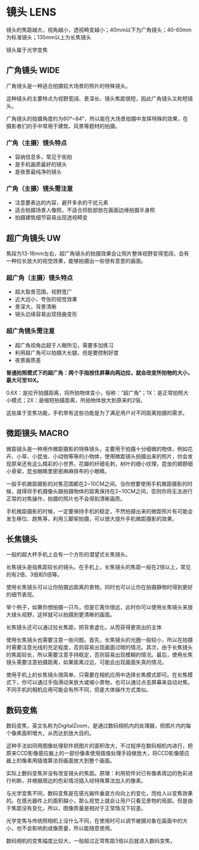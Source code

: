 # 镜头  LENS

镜头的焦距越大，视角越小，透视畸变越小；40mm以下为广角镜头；40-60mm为标准镜头；135mm以上为长焦镜头


镜头属于光学变焦

## 广角镜头 WIDE

广角镜头是一种适合拍摄较大场景的照片的特殊镜头。

这种镜头的主要特点为视野宽阔、景深长、镜头焦距很短，因此广角镜头又称短镜头。

广角镜头的拍摄角度约为60°~84°，所以能在大场景拍摄中发挥特殊的效果，在摄影者们的手中常用于建筑、风景等题材的拍摄。

### 广角（主摄）镜头特点

- 容纳信息多，常见于街拍
- 是手机画质最好的镜头
- 是夜景最纯净的镜头

### 广角（主摄）镜头需注意

- 注意要表达的内容，避开多余的干扰元素
- 适合拍摄场景人像照，不适合将脸部放在画面边缘拍摄半身照
- 拍摄建筑细节容易出现透视畸变

## 超广角镜头 UW

焦段为13-16mm左右，超广角镜头的拍摄效果会让照片整体视野变得宽阔，会有一种拉长放大的视觉效果，能够拍摄出一些很有意思的画面。

### 超广角（主摄）镜头特点
- 超大取景范围，视野宽广
- 近大远小，夸张的视觉效果
- 景深大，背景清晰
- 镜头边缘容易出现扭曲变形

### 超广角镜头需注意

- 超广角视角远超于人眼所见，需要多加练习
- 利用超广角可以拍摄大长腿，但是要控制好度
- 夜景画质差


**普通拍照模式下的超广角：两个手指按住屏幕向两边拉，就会改变所拍物的大小，最大可至10X。**

0.6X：是拉开拍摄距离，将所拍物体变小，俗称：“超广角”；1X：是正常拍照大小模式；2X：是缩短拍摄距离，所拍物体放大到原来的2倍。

这些属于变焦功能，手机带有这些功能是为了满足用户对不同距离拍摄的需求。

## 微距镜头  MACRO

微距镜头是一种用作微距摄影的特殊镜头，主要用于拍摄十分细微的物体，例如花卉、小草、小昆虫、小动物等等的小物体，使用微距镜头拍摄出来的照片，你会发现原来还有这么精彩的小世界。花瓣的纤细毛刺，树叶的细小纹理，昆虫的翅膀细小骨架，昆虫眼睛里密密麻麻排布的小眼睛。

一般手机微距摄影的对焦范围都在2~10CM之间。当你想要使用手机微距摄影的时候，就得将手机摄像头跟拍摄物体的距离保持在2~10CM之间，否则你将无法进行正常的对焦操作，拍摄的照片也不会得到清晰画质。

手机微距摄影的时候，一定要保持手机的稳定，不然拍摄出来的微距照片有可能会发生移位、跑焦等，利用三脚架拍摄，可以很大提升手机微距摄影的效果。


## 长焦镜头

一般的超大杯手机上会有一个方形的潜望式长焦镜头。

长焦镜头是指焦距较长的镜头。在手机上，长焦镜头的焦距一般在2倍以上，常见的有2倍、3倍和5倍等。

使用长焦镜头可以让你拍摄远距离的景物，同时也可以让你在拍摄静物时得到更好的细节表现。

举个例子，如果你想拍摄一只鸟，但是它离你很远，此时你可以使用长焦镜头来放大镜头视野，这样就可以拍摄到更清晰的画面。


长焦镜头还可以通过拉长焦距，把背景虚化，从而获得更突出的主体


使用长焦镜头也需要注意一些问题。首先，长焦镜头的光圈一般较小，所以在拍摄时需要注意光线的充足程度，否则容易出现画面过暗的情况。其次，由于长焦镜头的焦距较长，所以需要注意手持稳定，否则容易出现模糊的情况。最后，使用长焦镜头需要注意拍摄距离，如果距离过远，可能会出现画面失真的情况。


使用手机上的长焦镜头很简单，只需要在相机应用中选择长焦模式即可。在长焦模式下，你可以通过手指滑动来放大或缩小景物，也可以通过点击屏幕来自动对焦。不同手机的相机应用可能会有所不同，但是大体操作方式类似。


## 数码变焦

数码变焦，英文名称为DigitalZoom，是通过数码相机内的处理器，把图片内的每个像素面积增大，从而达到放大目的。

这种手法如同用图像处理软件把图片的面积改大，不过程序在数码相机内进行，把原来CCD影像感应器上的一部份像素使用插值处理手段做放大，将CCD影像感应器上的像素用插值算法将画面放大到整个画面。

实际上数码变焦并没有改变镜头的焦距。原理：利用软件对已有像素周边的色彩进行判断，并根据周边的色彩情况插入经特殊算法加入的像素。

与光学变焦不同，数码变焦是在感光器件垂直方向向上的变化，而给人以变焦效果的。在感光器件上的面积越小，那么视觉上就会让用户只看见景物的局部。但是由于焦距没有变化，所以，图像质量是相对于正常情况下较差。


光学变焦与传统照相机上没什么不同，在使用时可以调节被摄对象在画面中的大小，也不会影响到成像质量，所以能随意使用。


数码相机的变焦幅度比较大，一般超过正常焦距3倍以后就进入数码变焦，



